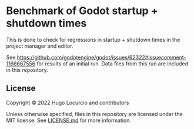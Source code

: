# Benchmark of Godot startup + shutdown times

This is done to check for regressions in startup + shutdown times in the project
manager and editor.

See <https://github.com/godotengine/godot/issues/62322#issuecomment-1166667556>
for results of an initial run. Data files from this run are included in this
repository.

## License

Copyright © 2022 Hugo Locurcio and contributors

Unless otherwise specified, files in this repository are licensed under the
MIT license. See [LICENSE.md](LICENSE.md) for more information.

